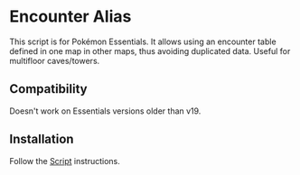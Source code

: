 # Encounter Alias
This script is for Pokémon Essentials. It allows using an encounter table defined in one map in other maps, thus avoiding duplicated data. Useful for multifloor caves/towers.

## Compatibility
Doesn't work on Essentials versions older than v19.

## Installation
Follow the [Script](/Script.rb) instructions.